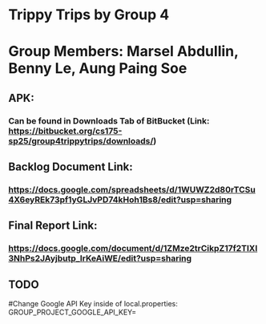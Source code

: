 # Trippy Trips by Group 4
# Group Members: Marsel Abdullin, Benny Le, Aung Paing Soe

## APK: 
### Can be found in Downloads Tab of BitBucket (Link: https://bitbucket.org/cs175-sp25/group4trippytrips/downloads/)

## Backlog Document Link: 
### https://docs.google.com/spreadsheets/d/1WUWZ2d80rTCSu4X6eyREk73pf1yGLJvPD74kHoh1Bs8/edit?usp=sharing

## Final Report Link: 
### https://docs.google.com/document/d/1ZMze2trCikpZ17f2TIXl3NhPs2JAyjbutp_lrKeAiWE/edit?usp=sharing

## TODO
#Change Google API Key inside of local.properties: GROUP_PROJECT_GOOGLE_API_KEY=
